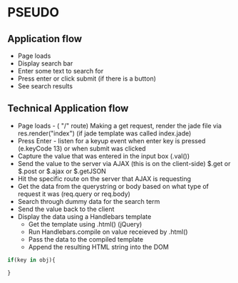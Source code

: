 # PSEUDO

## Application flow
* Page loads
* Display search bar
* Enter some text to search for
* Press enter or click submit (if there is a button)
* See search results

## Technical Application flow
* Page loads - ( "/" route) Making a get request, render the jade file via res.render("index") (if jade template was called index.jade)
* Press Enter - listen for a keyup event when enter key is pressed (e.keyCode 13) or when submit was clicked
* Capture the value that was entered in the input box (.val())
* Send the value to the server via AJAX (this is on the client-side) $.get or $.post or $.ajax or $.getJSON
* Hit the specific route on the server that AJAX is requesting
* Get the data from the querystring or body based on what type of request it was (req.query or req.body)
* Search through dummy data for the search term
* Send the value back to the client
* Display the data using a Handlebars template
	* Get the template using .html() (jQuery)
	* Run Handlebars.compile on value receieved by .html()
	* Pass the data to the compiled template
	* Append the resulting HTML string into the DOM
	
```javascript
if(key in obj){

}
```
